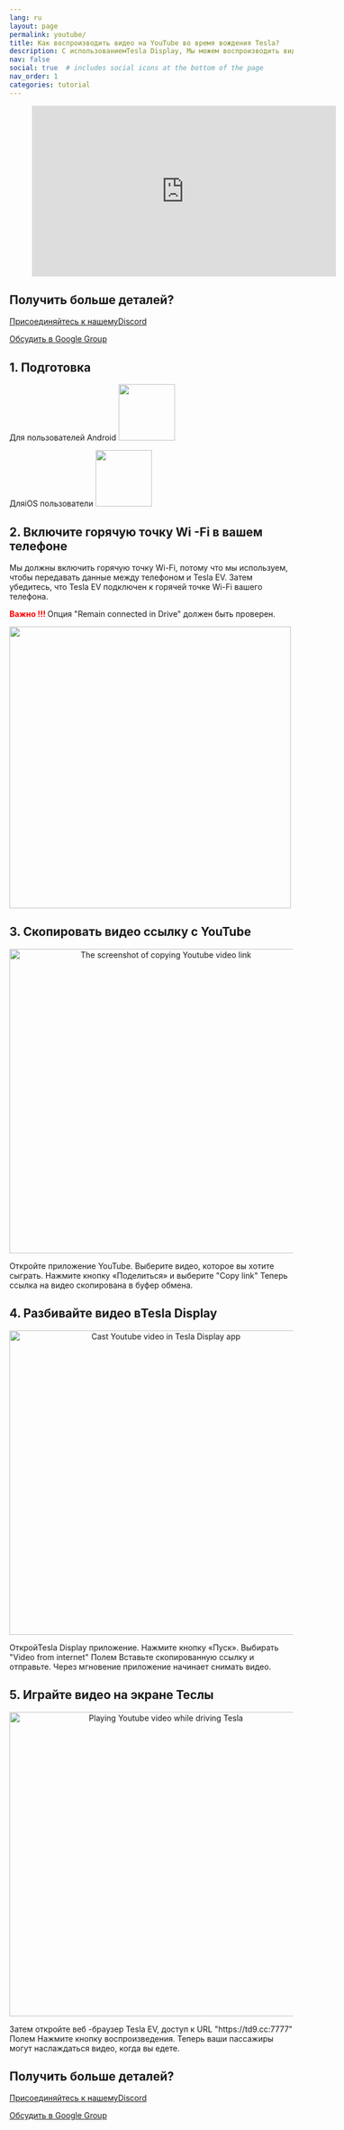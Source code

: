 ```yaml
---
lang: ru
layout: page
permalink: youtube/
title: Как воспроизводить видео на YouTube во время вождения Tesla?
description: С использованиемTesla Display, Мы можем воспроизводить видео на YouTube для пассажиров на большом экране Теслы во время вождения.
nav: false
social: true  # includes social icons at the bottom of the page
nav_order: 1
categories: tutorial
---
```

<!-- _pages/youtube.md -->

<!-- blank line -->
<figure class= "video-container" >
  <iframe width= "540"  height= "303"  src= "https://www.youtube.com/embed/7sVn00ECFBw"  frameborder= "0"  allowfullscreen= "true" > </iframe>
</figure>
<!-- blank line -->

## Получить больше деталей?
<p> <a href = "https://discord.gg/Tvbs9uWcN9"  цель = "_blank" > Присоединяйтесь к нашемуDiscord</a> </p>
<p> <a href = "https://groups.google.com/g/tesla-display"  цель = "_blank" > Обсудить в Google Group </a> </p>

## 1. Подготовка
Для пользователей Android
<a id = "googleplay"  href = "https://play.google.com/store/apps/details?id=io.github.blackpill.tesladisplay&referrer=utm_source%3Dgithub%26utm_medium%3Dorganic" >
<img src= "/assets/img/google-play-badge.svg"  height= "100px" >
</a>

ДляiOS пользователи
<a id = "appstore"  href = "https://apps.apple.com/app/tesdisplay-screen-mirror/id6469987744" >
<img src= "/assets/img/app-store-badge.png"  height= "100px" >
</a>

## 2. Включите горячую точку Wi -Fi в вашем телефоне
<p> Мы должны включить горячую точку Wi-Fi, потому что мы используем, чтобы передавать данные между телефоном и Tesla EV.
Затем убедитесь, что Tesla EV подключен к горячей точке Wi-Fi вашего телефона. </P>
<p><span style= "color: red" > <b> Важно !!! </b></span> Опция "Remain connected in Drive"  должен быть проверен. </p>
<img src= "/assets/img/wifi-connected.jpg"  height= "500px" ></a>

## 3. Скопировать видео ссылку с YouTube
<p style= "text-align: center;" >
<img src= "/assets/img/youtube-share.png"  alt= "The screenshot of copying Youtube video link"  width= "540px" >
</p>
Откройте приложение YouTube.
Выберите видео, которое вы хотите сыграть.
Нажмите кнопку «Поделиться» и выберите "Copy link" 
Теперь ссылка на видео скопирована в буфер обмена.

## 4. Разбивайте видео вTesla Display
<p style= "text-align: center;" >
<img src= "/assets/img/video-internet.jpg"  alt= "Cast Youtube video in Tesla Display app"  width= "540px" >
</p>
ОткройTesla Display приложение.
Нажмите кнопку «Пуск».
Выбирать "Video from internet" Полем
Вставьте скопированную ссылку и отправьте.
Через мгновение приложение начинает снимать видео.

## 5. Играйте видео на экране Теслы
<p style= "text-align: center;" >
<img src= "/assets/img/youtube-play.jpg"  alt= "Playing Youtube video while driving Tesla"  width= "540px" >
</p>
Затем откройте веб -браузер Tesla EV, доступ к URL "https://td9.cc:7777" Полем
Нажмите кнопку воспроизведения.
Теперь ваши пассажиры могут наслаждаться видео, когда вы едете.

## Получить больше деталей?
<p> <a href = "https://discord.gg/Tvbs9uWcN9"  цель = "_blank" > Присоединяйтесь к нашемуDiscord</a> </p>
<p> <a href = "https://groups.google.com/g/tesla-display"  цель = "_blank" > Обсудить в Google Group </a> </p>

